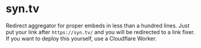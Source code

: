 # syn.tv

Redirect aggregator for proper embeds in less than a hundred lines. Just put your link after `https://syn.tv/` and you will be redirected to a link fixer. If you want to deploy this yourself, use a Cloudflare Worker.